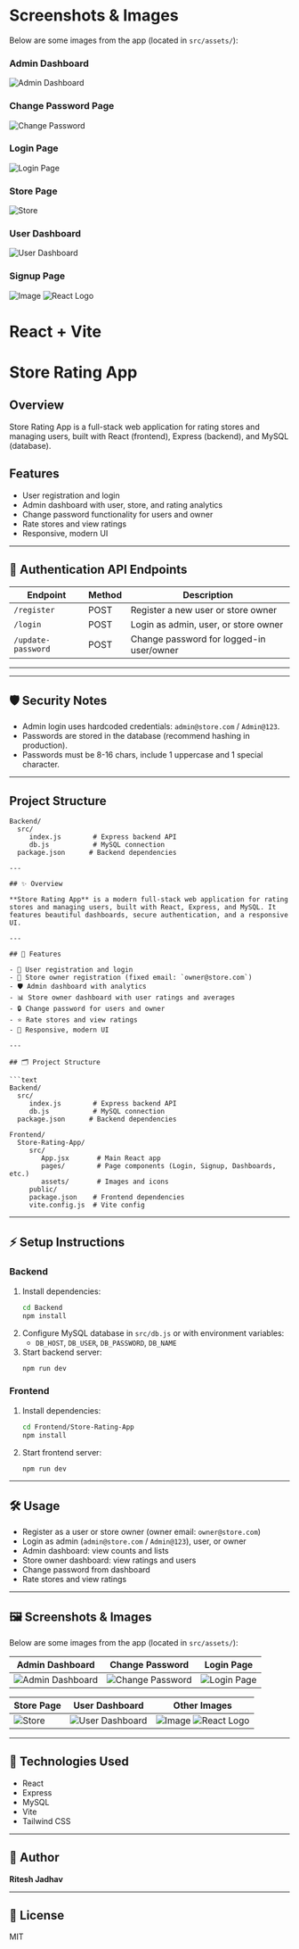
# Screenshots & Images

Below are some images from the app (located in `src/assets/`):

### Admin Dashboard
![Admin Dashboard](src/assets/admin.png)

### Change Password Page
![Change Password](src/assets/changepass.png)

### Login Page
![Login Page](src/assets/loginPage.png)

### Store Page
![Store](src/assets/store.png)

### User Dashboard
![User Dashboard](src/assets/userdashboard.png)

### Signup Page
![Image](src/assets/image.png)
![React Logo](src/assets/react.svg)
# React + Vite
# Store Rating App

## Overview
Store Rating App is a full-stack web application for rating stores and managing users, built with React (frontend), Express (backend), and MySQL (database).

## Features
- User registration and login
- Admin dashboard with user, store, and rating analytics
- Change password functionality for users and owner
- Rate stores and view ratings
- Responsive, modern UI


---

## 🔑 Authentication API Endpoints

| Endpoint                | Method | Description                                 |
|-------------------------|--------|---------------------------------------------|
| `/register`             | POST   | Register a new user or store owner          |
| `/login`                | POST   | Login as admin, user, or store owner        |
| `/update-password`      | POST   | Change password for logged-in user/owner    |

---

---
## 🛡️ Security Notes

- Admin login uses hardcoded credentials: `admin@store.com` / `Admin@123`.
- Passwords are stored in the database (recommend hashing in production).
- Passwords must be 8-16 chars, include 1 uppercase and 1 special character.

---

## Project Structure

```
Backend/
  src/
	 index.js        # Express backend API
	 db.js           # MySQL connection
  package.json      # Backend dependencies

---

## ✨ Overview

**Store Rating App** is a modern full-stack web application for rating stores and managing users, built with React, Express, and MySQL. It features beautiful dashboards, secure authentication, and a responsive UI.

---

## 🎯 Features

- 👤 User registration and login
- 🏪 Store owner registration (fixed email: `owner@store.com`)
- 🛡️ Admin dashboard with analytics
- 📊 Store owner dashboard with user ratings and averages
- 🔒 Change password for users and owner
- ⭐ Rate stores and view ratings
- 📱 Responsive, modern UI

---

## 🗂️ Project Structure

```text
Backend/
  src/
	 index.js        # Express backend API
	 db.js           # MySQL connection
  package.json      # Backend dependencies

Frontend/
  Store-Rating-App/
	 src/
		App.jsx       # Main React app
		pages/        # Page components (Login, Signup, Dashboards, etc.)
		assets/       # Images and icons
	 public/
	 package.json    # Frontend dependencies
	 vite.config.js  # Vite config
```

---

## ⚡ Setup Instructions

### Backend
1. Install dependencies:
	```bash
	cd Backend
	npm install
	```
2. Configure MySQL database in `src/db.js` or with environment variables:
	- `DB_HOST`, `DB_USER`, `DB_PASSWORD`, `DB_NAME`
3. Start backend server:
	```bash
	npm run dev
	```

### Frontend
1. Install dependencies:
	```bash
	cd Frontend/Store-Rating-App
	npm install
	```
2. Start frontend server:
	```bash
	npm run dev
	```

---

## 🛠️ Usage

- Register as a user or store owner (owner email: `owner@store.com`)
- Login as admin (`admin@store.com` / `Admin@123`), user, or owner
- Admin dashboard: view counts and lists
- Store owner dashboard: view ratings and users
- Change password from dashboard
- Rate stores and view ratings

---

## 🖼️ Screenshots & Images

Below are some images from the app (located in `src/assets/`):

| Admin Dashboard | Change Password | Login Page |
|---|---|---|
| ![Admin Dashboard](src/assets/admin.png) | ![Change Password](src/assets/changepass.png) | ![Login Page](src/assets/loginPage.png) |

| Store Page | User Dashboard | Other Images |
|---|---|---|
| ![Store](src/assets/store.png) | ![User Dashboard](src/assets/userdashboard.png) | ![Image](src/assets/image.png) ![React Logo](src/assets/react.svg) |

---

## 🧰 Technologies Used

- React
- Express
- MySQL
- Vite
- Tailwind CSS

---

## 👤 Author

**Ritesh Jadhav**

---

## 📄 License

MIT


